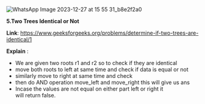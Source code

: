 ![WhatsApp Image 2023-12-27 at 15 55 31_b8e2f2a0](https://github.com/aditimahabole/Trees/assets/78752342/9f23a3f5-a110-4b41-9933-7f4caa17629e)

**5.Two Trees Identical or Not**

**Link**: https://www.geeksforgeeks.org/problems/determine-if-two-trees-are-identical/1

**Explain** :
- We are given two roots r1 and r2 so to check if they are identical 
- move both roots to left at same time and check if data is equal or not
- similarly move to right at same time and check 
- then do AND operation move_left and move_right this will give us ans 
- Incase the values are not equal on either part left or right it will return false.
